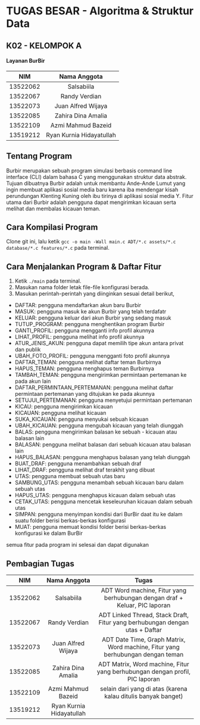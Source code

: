 # TUGAS BESAR - Algoritma & Struktur Data
## K02 - KELOMPOK A
#### Layanan BurBir

| **NIM** | **Nama Anggota** |
|:---:|:---:|
| 13522062 | Salsabiila |
| 13522067 | Randy Verdian |
| 13522073 | Juan Alfred Wijaya |
| 13522085 | Zahira Dina Amalia |
| 13522109 | Azmi Mahmud Bazeid |
| 13519212 | Ryan Kurnia Hidayatullah |

## Tentang Program
Burbir merupakan sebuah program simulasi berbasis command line interface (CLI) dalam bahasa C yang menggunakan struktur data abstrak. Tujuan dibuatnya Burbir adalah untuk membantu Ande-Ande Lumut yang ingin membuat aplikasi sosial media baru karena iba mendengar kisah perundungan Klenting Kuning oleh ibu tirinya di aplikasi sosial media Y. Fitur utama dari Burbir adalah pengguna dapat mengirimkan kicauan serta melihat dan membalas kicauan teman.

## Cara Kompilasi Program
Clone git ini, lalu ketik `gcc -o main -Wall main.c ADT/*.c assets/*.c database/*.c features/*.c` pada terminal.

## Cara Menjalankan Program & Daftar Fitur
1. Ketik `./main` pada terminal.
2. Masukan nama folder letak file-file konfigurasi berada.
3. Masukan perintah-perintah yang diinginkan sesuai detail berikut,
- DAFTAR: pengguna mendaftarkan akun baru Burbir
- MASUK: pengguna masuk ke akun Burbir yang telah terdafatr
- KELUAR: pengguna keluar dari akun Burbir yang sedang masuk
- TUTUP_PROGRAM: pengguna menghentikan program Burbir
- GANTI_PROFIL: pengguna mengganti info profil akunnya
- LIHAT_PROFIL: pengguna melihat info profil akunnya
- ATUR_JENIS_AKUN: pengguna dapat memilih tipe akun antara privat dan publik
- UBAH_FOTO_PROFIL: pengguna mengganti foto profil akunnya
- DAFTAR_TEMAN: pengguna melihat daftar teman Burbirnya
- HAPUS_TEMAN: pengguna menghapus teman Burbirnya
- TAMBAH_TEMAN: pengguna mengirimkan permintaan pertemanan ke pada akun lain
- DAFTAR_PERMINTAAN_PERTEMANAN: pengguna melihat daftar permintaan pertemanan yang ditujukan ke pada akunnya
- SETUJUI_PERTEMANAN: pengguna menyetujui permintaan pertemanan
- KICAU: pengguna mengirimkan kicauan
- KICAUAN: pengguna melihat kicauan
- SUKA_KICAUAN: pengguna menyukai sebuah kicauan
- UBAH_KICAUAN: pengguna mengubah kicauan yang telah diunggah
- BALAS: pengguna mengirimkan balasan ke sebuah - kicauan atau balasan lain
- BALASAN: pengguna melihat balasan dari sebuah kicauan atau balasan lain
- HAPUS_BALASAN: pengguna menghapus balasan yang telah diunggah
- BUAT_DRAF: pengguna menambahkan sebuah draf
- LIHAT_DRAF: pengguna melihat draf terakhit yang dibuat
- UTAS: pengguna membuat sebuah utas baru
- SAMBUNG_UTAS: pengguna menambah sebuah kicauan baru dalam sebuah utas
- HAPUS_UTAS: pengguna menghapus kicauan dalam sebuah utas
- CETAK_UTAS: pengguna mencetak keseleuruhan kicauan dalam sebuah utas
- SIMPAN: pengguna menyimpan kondisi dari BurBir daat itu ke dalam suatu folder berisi berkas-berkas konfigurasi
- MUAT: pengguna memuat kondisi folder berisi berkas-berkas konfigurasi ke dalam BurBir

semua fitur pada program ini selesai dan dapat digunakan

## Pembagian Tugas
| **NIM** | **Nama Anggota** | **Tugas**|
|:---:|:---:|:---:|
| 13522062 | Salsabiila | ADT Word machine, Fitur yang berhubungan dengan draf + Keluar, PIC laporan |
| 13522067 | Randy Verdian | ADT Linked Thread, Stack Draft, Fitur yang berhubungan dengan utas + Daftar |
| 13522073 | Juan Alfred Wijaya | ADT Date Time, Graph Matrix, Word machine, Fitur yang berhubungan dengan teman |
| 13522085 | Zahira Dina Amalia | ADT Matrix, Word machine, Fitur yang berhubungan dengan profil, PIC laporan |
| 13522109 | Azmi Mahmud Bazeid | selain dari yang di atas (karena kalau ditulis banyak banget) |
| 13519212 | Ryan Kurnia Hidayatullah |  |

